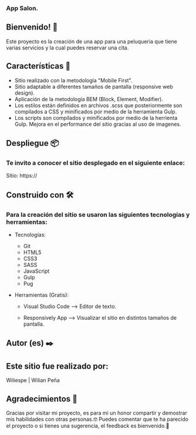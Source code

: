 ### App Salon.


## Bienvenido! 👋
Este proyecto es la creación de una app para una peluqueria que tiene varias servicios y la cual puedes reservar una cita.

## Características 📄

* Sitio realizado con la metodología "Mobile First".
* Sitio adaptable a diferentes tamaños de pantalla (responsive web design).
* Aplicación de la metodología BEM (Block, Element, Modifier).
* Los estilos están definidos en archivos .scss que posteriormente son compilados a CSS y minificados por medio de la herramienta Gulp.
* Los scripts son compilados y minificados por medio de la herrienta Gulp.
Mejora en el performance del sitio gracias al uso de imagenes.


## Despliegue 📦

### Te invito a conocer el sitio desplegado en el siguiente enlace:

Sitio: https://

## Construido con 🛠️

### Para la creación del sitio se usaron las siguientes tecnologías y herramientas:

* Tecnologías:

    * Git 
    * HTML5 
    * CSS3 
    * SASS 
    * JavaScript 
    * Gulp
    * Pug

* Herramientas (Gratis):

    * Visual Studio Code --> Editor de texto.

    * Responsively App --> Visualizar el sitio en distintos tamaños de pantalla.

## Autor (es) ✒️

## Este sitio fue realizado por:

Wiliespe | Wilian Peña

## Agradecimientos 🎁

Gracias por visitar mi proyecto, es para mi un honor compartir y demostrar mis habilidades con otras personas.🤓
Puedes comentar que te ha parecido el proyecto o si tienes una sugerencia, el feedback es bienvenido.📢